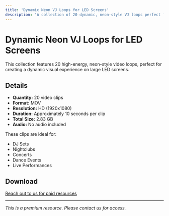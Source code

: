 ```yaml
---
title: 'Dynamic Neon VJ Loops for LED Screens'
description: 'A collection of 20 dynamic, neon-style VJ loops perfect for large LED screen backgrounds at DJ sets, dance events, and shows. HD resolution MOV files.'
---
```


# Dynamic Neon VJ Loops for LED Screens

This collection features 20 high-energy, neon-style video loops, perfect for creating a dynamic visual experience on large LED screens.

## Details

*   **Quantity:** 20 video clips
*   **Format:** MOV
*   **Resolution:** HD (1920x1080)
*   **Duration:** Approximately 10 seconds per clip
*   **Total Size:** 2.83 GB
*   **Audio:** No audio included

These clips are ideal for:

*   DJ Sets
*   Nightclubs
*   Concerts
*   Dance Events
*   Live Performances

## Download

[Reach out to us for paid resources](https://wa.me/8613237610083)

---

*This is a premium resource. Please contact us for access.*
